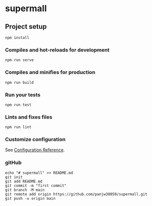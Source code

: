 # supermall

## Project setup
```
npm install
```

### Compiles and hot-reloads for development
```
npm run serve
```

### Compiles and minifies for production
```
npm run build
```

### Run your tests
```
npm run test
```

### Lints and fixes files
```
npm run lint
```

### Customize configuration
See [Configuration Reference](https://cli.vuejs.org/config/).

### gitHub
```
echo "# supermall" >> README.md
git init
git add README.md
git commit -m "first commit"
git branch -M main
git remote add origin https://github.com/panjw38059/supermall.git
git push -u origin main
```

